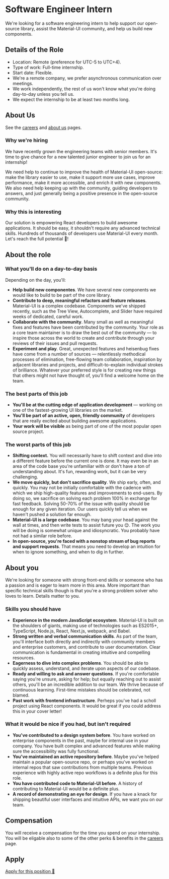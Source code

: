 # Software Engineer Intern

<p class="description">We're looking for a software engineering intern to help support our open-source library, assist the Material-UI community, and help us build new components.</p>

## Details of the Role

- Location: Remote (preference for UTC-5 to UTC+4).
- Type of work: Full-time internship.
- Start date: Flexible.
- We're a remote company, we prefer asynchronous communication over meetings.
- We work independently, the rest of us won't know what you're doing day-to-day unless you tell us.
- We expect the internship to be at least two months long. 

## About Us

See the [careers](/company/careers/) and [about us](https://next.material-ui.com/branding/about/) pages.

### Why we're hiring

We have recently grown the engineering teams with senior members. It's time to give chance for a new talented junior engineer to join us for an internship!

We need help to continue to improve the health of Material-UI open-source: make the library easier to use, make it support more use cases, improve performance, make it more accessible, and enrich it with new components. We also need help keeping up with the community, guiding developers to answers, and just generally being a positive presence in the open-source community.

### Why this is interesting

Our solution is empowering React developers to build awesome applications. It should be easy, it shouldn't require any advanced technical skills. Hundreds of thousands of developers use Material-UI every month. Let's reach the full potential 🚀!

## About the role

### What you'll do on a day-to-day basis

Depending on the day, you'll:

- **Help build new componentes**. We have several new components we would like to build to be part of the core library.
- **Contribute to deep, meaningful refactors and feature releases**. Material-UI is a complex codebase. Components we've shipped recently, such as the Tree View, Autocomplete, and Slider have required weeks of dedicated, careful work.
- **Collaborate with the community**. Many small as well as meaningful fixes and features have been contributed by the community. Your role as a core team maintainer is to draw the best out of the community — to inspire those across the world to create and contribute through your reviews of their issues and pull requests.
- **Experiment and play**. Great, unexpected features and heisenbug fixes have come from a number of sources — relentlessly methodical processes of elimination, free-flowing team collaboration, inspiration by adjacent libraries and projects, and difficult-to-explain individual strokes of brilliance. Whatever your preferred style is for creating new things that others might not have thought of, you'll find a welcome home on the team.

### The best parts of this job

- **You'll be at the cutting edge of application development** — working on one of the fastest-growing UI libraries on the market.
- **You'll be part of an active, open, friendly community** of developers that are really excited about building awesome applications.
- **Your work will be visible** as being part of one of the most popular open source project.

### The worst parts of this job

- **Shifting context.** You will necessarily have to shift context and dive into a different feature before the current one is done. It may even be in an area of the code base you're unfamiliar with or don't have a ton of understanding about. It's fun, rewarding work, but it can be very challenging.
- **We move quickly, but don't sacrifice quality**. We ship early, often, and quickly. You may not be initially comfortable with the cadence with which we ship high-quality features and improvements to end-users. By doing so, we sacrifice on solving each problem 100% in exchange for fast feedback. Solving 50-70% of the issue with quality should be enough for any given iteration. Our users quickly tell us when we haven't pushed a solution far enough.
- **Material-UI is a large codebase**. You may bang your head against the wall at times, and then write tests to assist future you 😌.
  The work you will be doing is somewhat unique and idiosyncratic. You probably have not had a similar role before.
- **In open-source, you're faced with a nonstop stream of bug reports and support requests**. That means you need to develop an intuition for when to ignore something, and when to dig in further.

## About you

We're looking for someone with strong front-end skills or someone who has a passion and is eager to learn more in this area. More important than specific technical skills though is that you're a strong problem solver who loves to learn. Details matter to you.

### Skills you should have

- **Experience in the modern JavaScript ecosystem**. Material-UI is built on the shoulders of giants, making use of technologies such as ES2015+, TypeScript, Node.js, React, Next.js, webpack, and Babel.
- **Strong written and verbal communication skills**. As part of the team, you'll interface both directly and indirectly with community members and enterprise customers, and contribute to user documentation. Clear communication is fundamental in creating intuitive and compelling resources.
- **Eagerness to dive into complex problems**. You should be able to quickly assess, understand, and iterate upon aspects of our codebase.
- **Ready and willing to ask and answer questions**. If you're comfortable saying you're unsure, asking for help; but equally reaching out to assist others, you'll be an incredible addition to our team. We thrive because of continuous learning. First-time mistakes should be celebrated, not blamed.
- **Past work with frontend infrastructure**. Perheps you've had a scholl project using React components. It would be great if you could address this in your cover letter!

### What it would be nice if you had, but isn't required

- **You've contributed to a design system before**. You have worked on enterprise components in the past, maybe for internal use in your company. You have built complex and advanced features while making sure the accessibility was fully functional.
- **You've maintained an active repository before**. Maybe you've helped maintain a popular open-source repo, or perhaps you've worked on internal repos that saw contributions from multiple teams. Previous experience with highly active repo workflows is a definite plus for this role.
- **You have contributed code to Material-UI before**. A history of contributing to Material-UI would be a definite plus.
- **A record of demonstrating an eye for design**. If you have a knack for shipping beautiful user interfaces and intuitive APIs, we want you on our team.

## Compensation

You will receive a compensation for the time you spend on your internship. You will be eligable also to some of the other perks & benefits in the [careers](/company/careers/#perks-amp-benefits) page.

## Apply

[Apply for this position 📮](https://airtable.com/shrDFiAesOAaB8Rc0)
